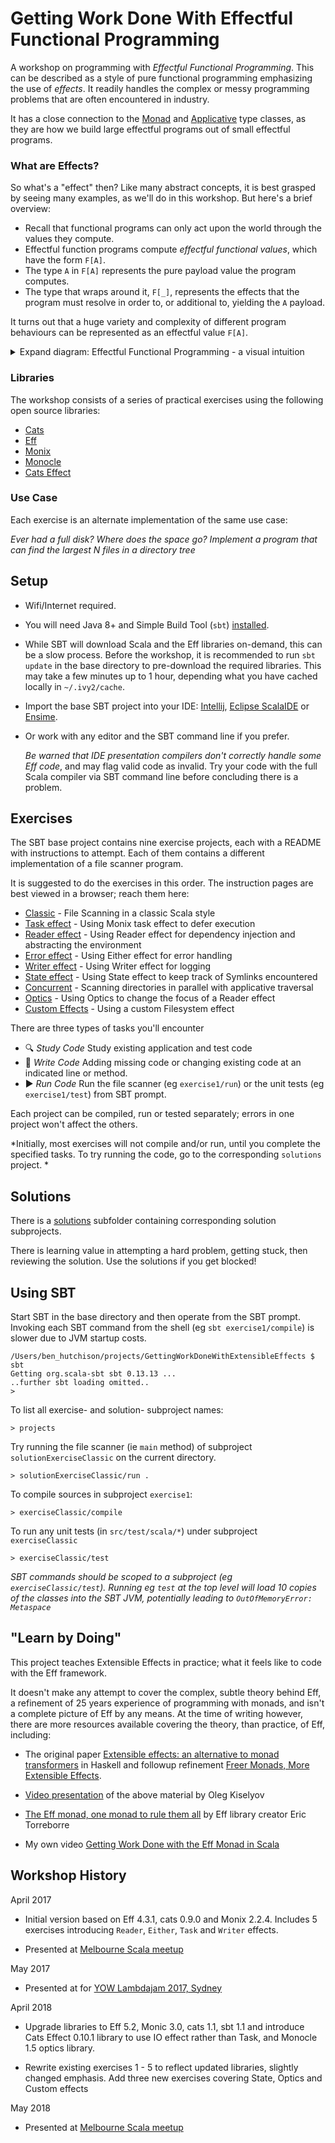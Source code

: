 # Getting Work Done With Effectful Functional Programming

A workshop on programming with *Effectful Functional Programming*. This can be described as a style of pure functional programming
emphasizing the use of *effects*. It readily handles the complex or messy programming problems that are often encountered in industry.

It has a close connection to the [Monad](https://typelevel.org/cats/typeclasses/monad.html) and
[Applicative](https://typelevel.org/cats/typeclasses/applicative.html) type classes, as they are how we build large effectful
programs out of small effectful programs.

### What are Effects?

So what's a "effect" then? Like many abstract concepts, it is best grasped by seeing many examples, as we'll do in this workshop.
But here's a brief overview:

- Recall that functional programs can only act upon the world through the values they compute.
- Effectful function programs compute *effectful functional values*, which have the form `F[A]`.
- The type `A` in `F[A]` represents the pure payload value the program computes.
- The type that wraps around it, `F[_]`, represents the effects that the program must resolve in order to, or additional to, yielding
 the `A` payload.

It turns out that a huge variety and complexity of different program behaviours can be represented as an effectful value `F[A]`.

<details>
  <summary>Expand diagram: Effectful Functional Programming - a visual intuition</summary>
  <p>

  ![diagram](EffectfulFunctionalProgramming_VisualIntuition.png)

  </p>
</details>


### Libraries

The workshop consists of a series of practical exercises using the following open source libraries:
- [Cats](https://typelevel.org/cats/)
- [Eff](https://github.com/atnos-org/eff)
- [Monix](https://monix.io/)
- [Monocle](http://julien-truffaut.github.io/Monocle/)
- [Cats Effect](https://github.com/typelevel/cats-effect)

### Use Case

Each exercise is an alternate implementation of the same use case:

*Ever had a full disk? Where does the space go? Implement a program that can find the largest N files in a directory tree*


## Setup

- Wifi/Internet required.

- You will need Java 8+ and Simple Build Tool (`sbt`) [installed](http://www.scala-sbt.org/release/docs/Setup.html).

- While SBT will download Scala and the Eff libraries on-demand, this can be a slow process. Before the workshop, it is recommended
to run `sbt update` in the base directory to pre-download the required libraries. This may take a few minutes up to 1 hour,
depending what you have cached locally in `~/.ivy2/cache`.

- Import the base SBT project into your IDE: [Intellij](https://www.jetbrains.com/help/idea/2016.1/creating-and-running-your-scala-application.html),
[Eclipse ScalaIDE](http://scala-ide.org/) or [Ensime](http://ensime.org/).

- Or work with any editor and the SBT command line if you prefer.

  *Be warned that IDE presentation compilers don't correctly handle some Eff code*, and may
flag valid code as invalid. Try your code with the full Scala compiler via SBT command line before concluding there is a problem.

## Exercises

The SBT base project contains nine exercise projects, each with a README with instructions to attempt. Each of them contains
a different implementation of a file scanner program.

It is suggested to do the exercises in this order. The instruction pages are best viewed in a browser; reach them here:
- [Classic](exerciseClassic/README.md) - File Scanning in a classic Scala style
- [Task effect](exerciseTask/README.md) - Using Monix task effect to defer execution
- [Reader effect](exerciseReader/README.md) - Using Reader effect for dependency injection and abstracting the environment
- [Error effect](exerciseError/README.md) - Using Either effect for error handling
- [Writer effect](exerciseWriter/README.md) - Using Writer effect for logging
- [State effect](exerciseState/README.md) - Using State effect to keep track of Symlinks encountered
- [Concurrent](exerciseConcurrent/README.md) - Scanning directories in parallel with applicative traversal
- [Optics](exerciseOptics/README.md) - Using Optics to change the focus of a Reader effect
- [Custom Effects](exerciseCustom/README.md) - Using a custom Filesystem effect


There are three types of tasks you'll encounter
- :mag: _Study Code_ Study existing application and test code
- :pencil: _Write Code_ Adding missing code or changing existing code at an indicated line or method.
- :arrow_forward: _Run Code_ Run the file scanner (eg `exercise1/run`) or the unit tests (eg `exercise1/test`) from SBT prompt.

Each project can be compiled, run or tested separately; errors in one project won't affect the others.

*Initially, most exercises will not compile and/or run, until you complete the specified tasks. To try running the code,
go to the corresponding `solutions` project. *

## Solutions

There is a [solutions](solutions/) subfolder containing corresponding solution subprojects.

There is learning value in attempting a hard problem, getting stuck, then reviewing the solution.
Use the solutions if you get blocked!

## Using SBT

Start SBT in the base directory and then operate from the SBT prompt. Invoking each
SBT command from the shell (eg `sbt exercise1/compile`) is slower due to JVM startup costs.
```
/Users/ben_hutchison/projects/GettingWorkDoneWithExtensibleEffects $ sbt
Getting org.scala-sbt sbt 0.13.13 ...
..further sbt loading omitted..
>
```

To list all exercise- and solution- subproject names:
```
> projects
```

Try running the file scanner (ie `main` method) of subproject `solutionExerciseClassic` on the current directory.
```
> solutionExerciseClassic/run .
```

To compile sources in subproject `exercise1`:
```
> exerciseClassic/compile
```

To run any unit tests (in `src/test/scala/*`) under subproject `exerciseClassic`
```
> exerciseClassic/test
```


*SBT commands should be scoped to a subproject (eg `exerciseClassic/test`). Running eg `test` at the top level will load
10 copies of the classes into the SBT JVM, potentially leading to `OutOfMemoryError: Metaspace`*


## "Learn by Doing"

This project teaches Extensible Effects in practice; what it feels like to code with the Eff framework.

It doesn't make any attempt to cover
the complex, subtle theory behind Eff, a refinement of 25 years experience of programming with monads, and isn't a complete picture of Eff
by any means. At the time of writing however, there are more resources available covering the theory, than practice, of Eff, including:

- The original paper [Extensible effects: an alternative to monad transformers](https://www.cs.indiana.edu/~sabry/papers/exteff.pdf)
in Haskell and followup refinement [Freer Monads, More Extensible Effects](http://okmij.org/ftp/Haskell/extensible/more.pdf).

- [Video presentation](https://www.youtube.com/watch?v=3Ltgkjpme-Y) of the above material by Oleg Kiselyov

- [The Eff monad, one monad to rule them all](https://www.youtube.com/watch?v=KGJLeHhsZBo) by Eff library creator Eric Torreborre

- My own video [Getting Work Done with the Eff Monad in Scala](https://www.youtube.com/watch?v=LhGq4HlozV4)

## Workshop History

April 2017

* Initial version based on Eff 4.3.1, cats 0.9.0 and Monix 2.2.4. Includes 5 exercises introducing
`Reader`, `Either`, `Task` and `Writer` effects.

* Presented at [Melbourne Scala meetup](https://www.meetup.com/en-AU/Melbourne-Scala-User-Group/events/240544821/)

May 2017

* Presented at for [YOW Lambdajam 2017, Sydney](http://lambdajam.yowconference.com.au/archive-2017/ben-hutchison-3/)

April 2018

* Upgrade libraries to Eff 5.2, Monic 3.0, cats 1.1, sbt 1.1 and introduce Cats Effect 0.10.1 library to use IO effect
rather than Task, and Monocle 1.5 optics library.

* Rewrite existing exercises 1 - 5 to reflect updated libraries, slightly changed emphasis. Add three new exercises covering
State, Optics and Custom effects

May 2018

* Presented at [Melbourne Scala meetup](https://www.meetup.com/en-AU/Melbourne-Scala-User-Group/)





